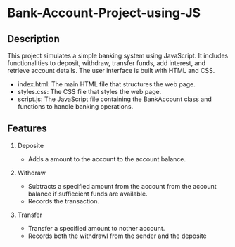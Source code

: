 # Bank-Account-Project-using-JS

## Description
This project simulates a simple banking system using JavaScript. It includes functionalities to deposit, withdraw, transfer funds, add interest, and retrieve account details. The user interface is built with HTML and CSS.
   - index.html: The main HTML file that structures the web page.
   - styles.css: The CSS file that styles the web page.
   - script.js: The JavaScript file containing the BankAccount class and functions to handle banking operations.

## Features
  1. Deposite
     - Adds a amount to the account to the account balance.

  2. Withdraw
     - Subtracts a specified amount from the account from the account balance if suffiecient funds are available.
     - Records the transaction.

  3. Transfer
     - Transfer a specified amount to nother account.
     - Records both the withdrawl from the sender and the deposite 



